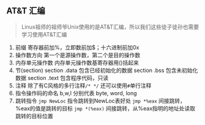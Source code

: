 ## AT&T 汇编
> Linux祖师的祖师爷Unix使用的是AT&T汇编，所以我们这些徒子徒孙也需要学习使用AT&T汇编
1. 前缀
寄存器前加%，立即数前加$；十六进制前加0x
2. 操作数方向
第一个是源操作数，第二个是目的操作数
3. 内存单元操作数
内存单元操作数基寄存器用()括起来
4. 节(section)
section .data 包含已经初始化的数据
section .bss 包含未初始化数据
section .text 包含程序代码，只读
5. 注释
除了有C风格的多行注释`/* */`
还可以使用`#`单行注释
6. 指令操作码的命名
b,w,l 分别代表 byte, word, long
7. 跳转指令
`jmp NewLoc` 指令跳转到NewLoc表好处
`jmp *%eax` 间接跳转，%eax的值是跳转的目标
`jmp *(%eax)` 间接跳转，从%eax指明的地址处读取跳转的目标位置

